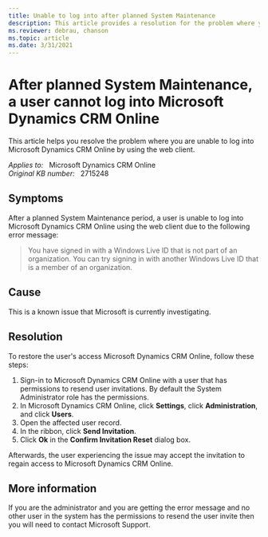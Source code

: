```yaml
---
title: Unable to log into after planned System Maintenance 
description: This article provides a resolution for the problem where you are unable to log into Microsoft Dynamics CRM Online by using the web client.
ms.reviewer: debrau, chanson
ms.topic: article
ms.date: 3/31/2021
---
```

# After planned System Maintenance, a user cannot log into Microsoft Dynamics CRM Online

This article helps you resolve the problem where you are unable to log into Microsoft Dynamics CRM Online by using the web client.

_Applies to:_ &nbsp; Microsoft Dynamics CRM Online  
_Original KB number:_ &nbsp; 2715248

## Symptoms

After a planned System Maintenance period, a user is unable to log into Microsoft Dynamics CRM Online using the web client due to the following error message:

> You have signed in with a Windows Live ID that is not part of an organization. You can try signing in with another Windows Live ID that is a member of an organization.

## Cause

This is a known issue that Microsoft is currently investigating.

## Resolution

To restore the user's access Microsoft Dynamics CRM Online, follow these steps:

1. Sign-in to Microsoft Dynamics CRM Online with a user that has permissions to resend user invitations. By default the System Administrator role has the permissions.
1. In Microsoft Dynamics CRM Online, click **Settings**, click **Administration**, and click **Users**.
1. Open the affected user record.
1. In the ribbon, click **Send Invitation**.
1. Click **Ok** in the **Confirm Invitation Reset** dialog box.

Afterwards, the user experiencing the issue may accept the invitation to regain access to Microsoft Dynamics CRM Online.

## More information

If you are the administrator and you are getting the error message and no other user in the system has the permissions to resend the user invite then you will need to contact Microsoft Support.
